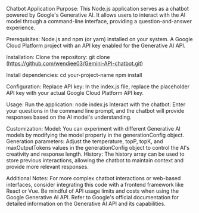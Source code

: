 Chatbot Application
Purpose:
This Node.js application serves as a chatbot powered by Google's Generative AI. It allows users to interact with the AI model through a command-line interface, providing a question-and-answer experience.

Prerequisites:
Node.js and npm (or yarn) installed on your system.
A Google Cloud Platform project with an API key enabled for the Generative AI API.

Installation:
Clone the repository:
git clone (https://github.com/wendiee03/Gemini-API-chatbot.git)

Install dependencies:
cd your-project-name
npm install

Configuration:
Replace API key: In the index.js file, replace the placeholder API key with your actual Google Cloud Platform API key.

Usage:
Run the application: node index.js
Interact with the chatbot: Enter your questions in the command line prompt, and the chatbot will provide responses based on the AI model's understanding.

Customization:
Model: You can experiment with different Generative AI models by modifying the model property in the generationConfig object.
Generation parameters: Adjust the temperature, topP, topK, and maxOutputTokens values in the generationConfig object to control the AI's creativity and response length.
History: The history array can be used to store previous interactions, allowing the chatbot to maintain context and provide more relevant responses.

Additional Notes:
For more complex chatbot interactions or web-based interfaces, consider integrating this code with a frontend framework like React or Vue.
Be mindful of API usage limits and costs when using the Google Generative AI API.
Refer to Google's official documentation for detailed information on the Generative AI API and its capabilities.
